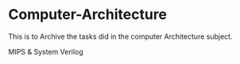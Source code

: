 # Computer-Architecture
This is to Archive the tasks did in the computer Architecture subject.

MIPS & System Verilog
